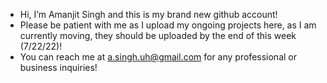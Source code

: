 -  Hi, I’m Amanjit Singh and this is my brand new github account!
-  Please be patient with me as I upload my ongoing projects here, as I am currently moving, they should be uploaded by the end of this week (7/22/22)!
-  You can reach me at a.singh.uh@gmail.com for any professional or business inquiries!

<!---
ASinghCodes/ASinghCodes is a ✨ special ✨ repository because its `README.md` (this file) appears on your GitHub profile.
You can click the Preview link to take a look at your changes.
--->
